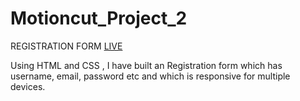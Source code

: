 # Motioncut_Project_2

REGISTRATION FORM [LIVE](https://karthi0-7.github.io/Motioncut_Project_2/)

Using HTML and CSS , I have built an Registration form which has username, email, password etc and which is responsive for multiple devices.
